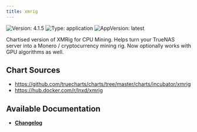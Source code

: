 ```yaml
---
title: xmrig
---
```


![Version: 4.1.5](https://img.shields.io/badge/Version-4.1.5-informational?style=flat-square) ![Type: application](https://img.shields.io/badge/Type-application-informational?style=flat-square) ![AppVersion: latest](https://img.shields.io/badge/AppVersion-latest-informational?style=flat-square)

Chartised version of XMRig for CPU Mining. Helps turn your TrueNAS server into a Monero / cryptocurrency mining rig. Now optionally works with GPU algorithms as well.

## Chart Sources

- https://github.com/truecharts/charts/tree/master/charts/incubator/xmrig
- https://hub.docker.com/r/lnxd/xmrig

## Available Documentation

- [**Changelog**](./CHANGELOG.md)
